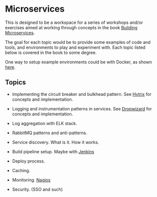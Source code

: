 # Microservices

This is designed to be a workspace for a series of workshops and/or exercises
aimed at working through concepts in the book [Building Microservices](http://shop.oreilly.com/product/0636920033158.do).

The goal for each topic would be to provide some examples of code and tools, and
environments to play and experiment with. Each topic listed below is covered in the
book to some degree.

One way to setup example environments could be with
Docker, as shown [here](https://github.com/kevinbuch/ops-stuff).

## Topics

- Implementing the circuit breaker and bulkhead pattern.
  See [Hytrix](https://github.com/Netflix/Hystrix) for concepts and implementation.

- Logging and instrumentation patterns in services.
  See [Dropwizard](http://www.dropwizard.io/0.9.2/docs/) for concepts and implementation.

- Log aggregation with ELK stack.

- RabbitMQ patterns and anti-patterns.

- Service discovery. What is it. How it works.

- Build pipeline setup. Maybe with [Jenkins](https://jenkins.io/)

- Deploy process.

- Caching.

- Monitoring. [Nagios](https://www.nagios.org/)

- Security. (SSO and such)

